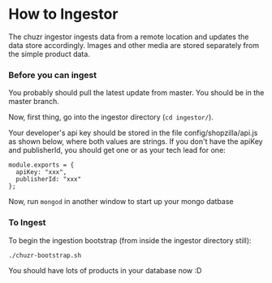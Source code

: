 How to Ingestor
===============

The chuzr ingestor ingests data from a remote location and
updates the data store accordingly.  Images and other media  are
stored separately from the simple product data.


### Before you can ingest

You probably should pull the latest update from master. You should be in the master branch.

Now, first thing, go into the ingestor directory (`cd ingestor/`).

Your developer's api key should be stored in the file config/shopzilla/api.js as shown below,
where both values are strings. If you don't have the apiKey and publisherId, you should get one
or as your tech lead for one:

    module.exports = {
      apiKey: "xxx",
      publisherId: "xxx"
    };

Now, run `mongod` in another window to start up your mongo datbase

### To Ingest

To begin the ingestion bootstrap (from inside the ingestor directory still):

    ./chuzr-bootstrap.sh

You should have lots of products in your database now :D
